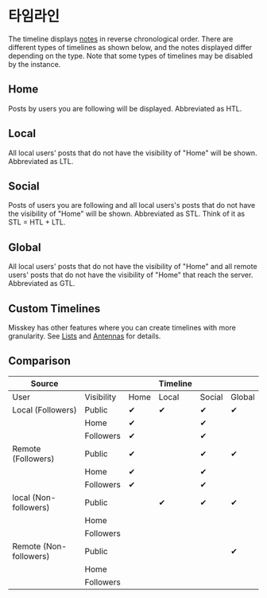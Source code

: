 # 타임라인

The timeline displays [notes](.note) in reverse chronological order.
There are different types of timelines as shown below, and the notes displayed differ depending on the type.
Note that some types of timelines may be disabled by the instance.

## Home

Posts by users you are following will be displayed. Abbreviated as HTL.

## Local

All local users' posts that do not have the visibility of "Home" will be shown. Abbreviated as LTL.

## Social

Posts of users you are following and all local users's posts that do not have the visibility of "Home" will be shown. Abbreviated as STL. Think of it as STL = HTL + LTL.

## Global

All local users' posts that do not have the visibility of "Home" and all remote users' posts that do not have the visibility of "Home" that reach the server. Abbreviated as GTL.

## Custom Timelines

Misskey has other features where you can create timelines with more granularity. See [Lists](./list.md) and [Antennas](./antenna.md) for details.

## Comparison

| Source                |            |        |   Timeline |       |            |
|-----------------------|------------|--------|---------|------------|------------|
| User                  | Visibility | Home   | Local    | Social     | Global |
| Local (Followers)     | Public     | ✔      | ✔        | ✔          | ✔          |
|                       | Home       | ✔      |          | ✔          |            |
|                       | Followers  | ✔      |          | ✔          |            |
| Remote (Followers)    | Public     | ✔      |          | ✔          | ✔          |
|                       | Home       | ✔      |          | ✔          |            |
|                       | Followers  | ✔      |          | ✔          |            |
| local (Non-followers) | Public     |        | ✔        | ✔          | ✔          |
|                       | Home       |        |          |            |            |
|                       | Followers  |        |          |            |            |
| Remote (Non-followers)| Public     |        |          |            | ✔          |
|                       | Home       |        |          |            |            |
|                       | Followers  |        |          |            |            |
